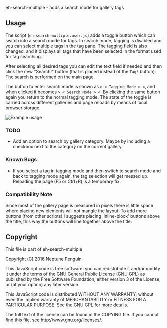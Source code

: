 eh-search-multiple - adds a search mode for gallery tags


## Usage

The script (`eh-search-multiple.user.js`) adds a toggle button which can switch
into a search mode for tags.  In search mode, tagging is disabled and you can
select multiple tags in the tag pane.  The tagging field is also changed, and
it displays all tags that have been selected in the format used for tag
searching.

After selecting all desired tags you can edit the text field if needed and then
click the new "Search!" button (that is placed instead of the `Tag!` button).
The search is performed on the main page.

The button to enter search mode is shown as `> < Tagging Mode > <`, and when
clicked it becomes `> < Search Mode > <`.  By clicking the same button again
you return to the normal tagging mode.  The state of the toggle is carried
across different galleries and page reloads by means of local browser storage.

![Example usage][1]

[1]: https://raw.githubusercontent.com/neptunepenguin/eh-search-multiple/master/screencast.gif

### TODO

*   Add an option to search by gallery category.  Maybe by including a checkbox
   next to the category on the current gallery.

### Known Bugs

*   If you select a tag in tagging mode and then switch to search mode and back
   to tagging mode again, the tag selection will get messed up.  Reloading the
page (F5 or Ctrl+R) is a temporary fix.

### Compatibility Note

Since most of the gallery page is measured in pixels there is little space
where placing new elements will not mangle the layout. To add more buttons
(from other scripts) I suggests placing 'inline-block' buttons above the title,
this way the buttons will line together above the title.

## Copyright

This file is part of eh-search-multiple

Copyright (C) 2016 Neptune Penguin

This JavaScript code is free software: you can redistribute it and/or modify it
under the terms of the GNU General Public License (GNU GPL) as published by the
Free Software Foundation, either version 3 of the License, or (at your option)
any later version.

This JavaScript code is distributed WITHOUT ANY WARRANTY; without even the
implied warranty of MERCHANTABILITY or FITNESS FOR A PARTICULAR PURPOSE.  See
the GNU GPL for more details.

The full text of the license can be found in the COPYING file.  If you cannot
find this file, see <http://www.gnu.org/licenses/>.

